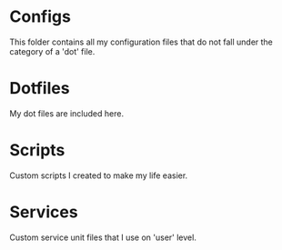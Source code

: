 # Configs

This folder contains all my configuration files that do not fall under the category of a 'dot' file.

# Dotfiles

My dot files are included here.

# Scripts

Custom scripts I created to make my life easier.

# Services

Custom service unit files that I use on 'user' level.
